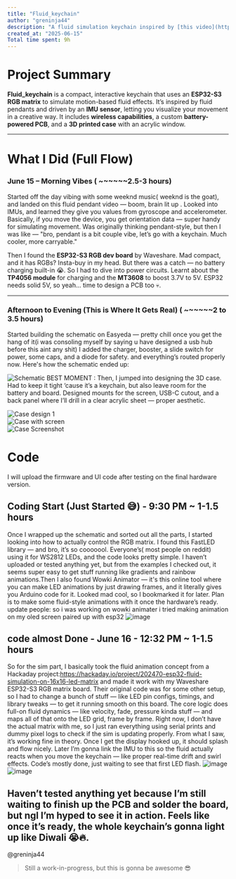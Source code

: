 ```yaml
---
title: "Fluid_keychain"
author: "greninja44"
description: "A fluid simulation keychain inspired by [this video](https://youtu.be/jis1MC5Tm8k?si=dFwDLe44DeG1LyNZ)"
created_at: "2025-06-15"
Total time spent: 9h
---
```


# Project Summary

**Fluid_keychain** is a compact, interactive keychain that uses an **ESP32-S3 RGB matrix** to simulate motion-based fluid effects. It’s inspired by fluid pendants and driven by an **IMU sensor**, letting you visualize your movement in a creative way. It includes **wireless capabilities**, a custom **battery-powered PCB**, and a **3D printed case** with an acrylic window.

---

# What I Did (Full Flow)

###  June 15 – Morning Vibes       ( ~~~~~~2.5-3 hours)

Started off the day vibing with some weeknd music( weeknd is the goat), and landed on this fluid pendant video — boom, brain lit up . Looked into IMUs, and learned they give you values from gyroscope and accelerometer. Basically, if you move the device, you get orientation data — super handy for simulating movement. Was originally thinking pendant-style, but then I was like — "bro, pendant is a bit couple vibe, let’s go with a keychain. Much cooler, more carryable."

Then I found the **ESP32-S3 RGB dev board** by Waveshare. Mad compact, and it has RGBs? Insta-buy in my head. But there was a catch — no battery charging built-in 😭. So I had to dive into power circuits. Learnt about the **TP4056 module** for charging and the **MT3608** to boost 3.7V to 5V. ESP32 needs solid 5V, so yeah... time to design a PCB too 💀.

---

###  Afternoon to Evening (This is Where It Gets Real)   ( ~~~~~~2 to 3.5 hours)

Started building the schematic on Easyeda — pretty chill once you get the hang of it(i was consoling myself by saying u have designed a usb hub before this aint any shit) I added the charger, booster, a slide switch for power, some caps, and a diode for safety. and everything’s routed properly now. Here's how the schematic ended up:

![Schematic](https://github.com/user-attachments/assets/d9ee0184-4f78-43a6-b977-155074360a0b)
BEST MOMENT :
Then, I jumped into designing the 3D case. Had to keep it tight ‘cause it’s a keychain, but also leave room for the battery and board. Designed mounts for the screen, USB-C cutout, and a back panel where I’ll drill in a clear acrylic sheet — proper aesthetic.

![Case design 1](https://github.com/user-attachments/assets/8ef8b9e0-9919-4b3f-b8b1-fe29b2a956ce)  
![Case with screen](https://github.com/user-attachments/assets/ea003b84-510f-48fa-8e18-667c9b739c6c)  
![Case Screenshot](https://github.com/user-attachments/assets/7d132b98-a2c0-4591-8653-95d10a4c9954)





#  Code

I will upload the firmware and UI code after testing on the final hardware version.

## Coding Start (Just Started 😅) - 9:30 PM ~ 1-1.5 hours
Once I wrapped up the schematic and sorted out all the parts, I started looking into how to actually control the RGB matrix. I found this FastLED library — and bro, it’s so cooooool. Everyone’s( most people on reddit) using it for WS2812 LEDs, and the code looks pretty simple. I haven’t uploaded or tested anything yet, but from the examples I checked out, it seems super easy to get stuff running like gradients and rainbow animations.Then I also found Wowki Animator — it's this online tool where you can make LED animations by just drawing frames, and it literally gives you Arduino code for it. Looked mad cool, so I bookmarked it for later. Plan is to make some fluid-style animations with it once the hardware’s ready.   update people: so i was working on wowki animater i tried making animation on my oled screen paired up with esp32
![image](https://github.com/user-attachments/assets/ee8f3593-0c62-4131-8ee9-e426bdcc03b9)
## code almost Done - June 16 - 12:32 PM  ~ 1-1.5 hours
So for the sim part, I basically took the fluid animation concept from a Hackaday project:https://hackaday.io/project/202470-esp32-fluid-simulation-on-16x16-led-matrix and made it work with my Waveshare ESP32-S3 RGB matrix board. Their original code was for some other setup, so I had to change a bunch of stuff — like LED pin configs, timings, and library tweaks — to get it running smooth on this board. The core logic does full-on fluid dynamics — like velocity, fade, pressure kinda stuff — and maps all of that onto the LED grid, frame by frame. Right now, I don’t have the actual matrix with me, so I just ran everything using serial prints and dummy pixel logs to check if the sim is updating properly. From what I saw, it’s working fine in theory. Once I get the display hooked up, it should splash and flow nicely. Later I’m gonna link the IMU to this so the fluid actually reacts when you move the keychain — like proper real-time drift and swirl effects. Code’s mostly done, just waiting to see that first LED flash.
![image](https://github.com/user-attachments/assets/0bea41ce-76a8-4851-b94c-876e4224f1c2)
![image](https://github.com/user-attachments/assets/7f5ee4af-f516-4d3a-88fd-62f385842224)



Haven’t tested anything yet because I’m still waiting to finish up the PCB and solder the board, but ngl I’m hyped to see it in action. Feels like once it’s ready, the whole keychain’s gonna light up like Diwali 😭🔥.
---

@greninja44  
> Still a work-in-progress, but this is gonna be awesome 😎  

